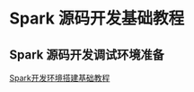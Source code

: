 # Spark 源码开发基础教程

## Spark 源码开发调试环境准备

[Spark开发环境搭建基础教程](work/component/Big-Data/Apache-Spark/development/Spark开发环境搭建基础教程.md)